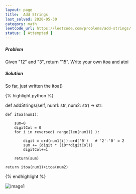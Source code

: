 ```yaml
---
layout: page
title:  Add Strings
last_solved: 2020-05-30
category: math
leetcode_url: https://leetcode.com/problems/add-strings/
status: [ Attempted ]
---
```


##### Problem

Given "12" and "3", return "15".
Write your own itoa and atoi



##### Solution

So far, just written the itoa()

{% highlight python %}

def addStrings(self, num1: str, num2: str) -> str:
    
    
    def itoa(num1):
        
        sum=0
        digitCol = 0
        for i in reversed( range(len(num1)) ):
            
            digit = ord(num1[i])-ord('0')   # '2'-'0' = 2
            sum += (digit * (10**digitCol))
            digitCol+=1
        
        return(sum)
    
    return itoa(num1)+itoa(num2)

{% endhighlight %}


![image1]()